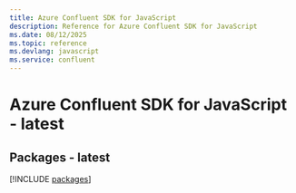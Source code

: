 ```yaml
---
title: Azure Confluent SDK for JavaScript
description: Reference for Azure Confluent SDK for JavaScript
ms.date: 08/12/2025
ms.topic: reference
ms.devlang: javascript
ms.service: confluent
---
```

# Azure Confluent SDK for JavaScript - latest
## Packages - latest
[!INCLUDE [packages](confluent-index.md)]